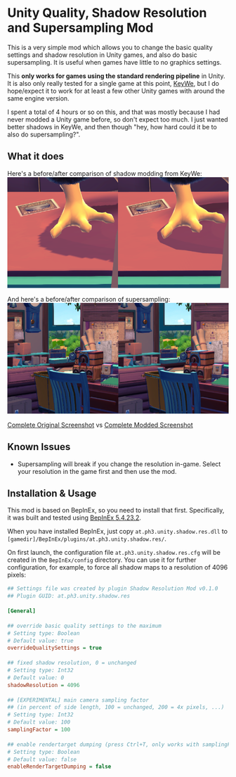 # Unity Quality, Shadow Resolution and Supersampling Mod

This is a very simple mod which allows you to change the basic quality settings and shadow resolution in Unity games,
and also do basic supersampling. It is useful when games have little to no graphics settings.

This **only works for games using the standard rendering pipeline** in Unity. It is also only really tested for a
single game at this point, [KeyWe](https://store.steampowered.com/app/1242980/KeyWe), but I do hope/expect it to work
for at least a few other Unity games with around the same engine version.

I spent a total of 4 hours or so on this, and that was mostly because I had never modded a Unity game before, so don't
expect too much. I just wanted better shadows in KeyWe, and then though "hey, how hard could it be to also do
supersampling?".

## What it does

Here's a before/after comparison of shadow modding from KeyWe:
![KeyWe Shadow Mod Comparison](docs/shadow_comparison.png)

And here's a before/after comparison of supersampling:
![KeyWe Supersampling Mod Comparison](docs/ssaa_comparison.png)

[Complete Original Screenshot](docs/KeyWe_1_unmodded.png)
vs
[Complete Modded Screenshot](docs/KeyWe_2_modded.png)

## Known Issues

 * Supersampling will break if you change the resolution in-game. Select your resolution in the game first and then use
   the mod. 

## Installation & Usage

This mod is based on BepInEx, so you need to install that first. Specifically, it was built and tested using 
[BepInEx 5.4.23.2](https://github.com/BepInEx/BepInEx/releases/tag/v5.4.23.2).

When you have installed BepInEx, just copy `at.ph3.unity.shadow.res.dll` to
`[gamedir]/BepInEx/plugins/at.ph3.unity.shadow.res/`.

On first launch, the configuration file `at.ph3.unity.shadow.res.cfg` will be created in the `BepInEx/config` directory.
You can use it for further configuration, for example, to force all shadow maps to a resolution of 4096 pixels:
```ini
## Settings file was created by plugin Shadow Resolution Mod v0.1.0
## Plugin GUID: at.ph3.unity.shadow.res

[General]

## override basic quality settings to the maximum
# Setting type: Boolean
# Default value: true
overrideQualitySettings = true

## fixed shadow resolution, 0 = unchanged
# Setting type: Int32
# Default value: 0
shadowResolution = 4096

## [EXPERIMENTAL] main camera sampling factor 
## (in percent of side length, 100 = unchanged, 200 = 4x pixels, ...)
# Setting type: Int32
# Default value: 100
samplingFactor = 100

## enable rendertarget dumping (press Ctrl+T, only works with samplingFactor != 100)
# Setting type: Boolean
# Default value: false
enableRenderTargetDumping = false
```
